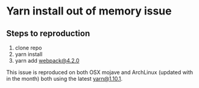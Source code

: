 # Yarn install out of memory issue

## Steps to reproduction

1. clone repo
2. yarn install
3. yarn add webpack@4.2.0


This issue is reproduced on both OSX mojave and ArchLinux (updated with in the month) both using the latest yarn@1.10.1.
